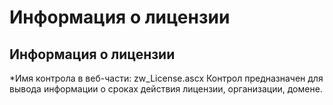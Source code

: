 ﻿---
description: 2.4.7
---
# Информация о лицензии
## Информация о лицензии
*Имя контрола в веб-части: zw_License.ascx
Контрол предназначен для вывода информации о сроках действия лицензии, организации, домене.
